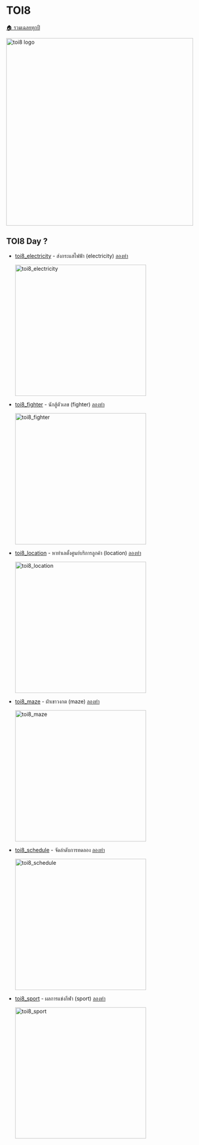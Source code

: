 <!-- @codegen_toi begin -->
<!-- ! THIS IS AUTO GENERATE DOCS. CHANGE THIS WILL RESULT NOTHING -->
# TOI8

[🏠 รวมเฉลยทุกปี](../)

<img width="500" alt="toi8 logo" src="https://github.com/krist7599555/toi/assets/19445033/80c80822-7583-4bcd-a705-dae3eacdee85">

<!-- ! THIS IS AUTO GENERATE DOCS. CHANGE THIS WILL RESULT NOTHING -->
## TOI8 Day ?

- [toi8_electricity](./toi8/toi8_electricity) - ส่งกระแสไฟฟ้า (electricity) [ลองทำ](https://beta.programming.in.th/tasks/toi8_electricity)

  <img width="350" alt="toi8_electricity" src="https://github.com/krist7599555/toi/assets/19445033/80c80822-7583-4bcd-a705-dae3eacdee85">

- [toi8_fighter](./toi8/toi8_fighter) - นักสู้ตัวเลข (fighter) [ลองทำ](https://beta.programming.in.th/tasks/toi8_fighter)

  <img width="350" alt="toi8_fighter" src="https://github.com/krist7599555/toi/assets/19445033/80c80822-7583-4bcd-a705-dae3eacdee85">

- [toi8_location](./toi8/toi8_location) - หาทำเลตั้งศูนย์บริการลูกค้า (location) [ลองทำ](https://beta.programming.in.th/tasks/toi8_location)

  <img width="350" alt="toi8_location" src="https://github.com/krist7599555/toi/assets/19445033/80c80822-7583-4bcd-a705-dae3eacdee85">

- [toi8_maze](./toi8/toi8_maze) - ฝ่าเขาวงกต (maze) [ลองทำ](https://beta.programming.in.th/tasks/toi8_maze)

  <img width="350" alt="toi8_maze" src="https://github.com/krist7599555/toi/assets/19445033/80c80822-7583-4bcd-a705-dae3eacdee85">

- [toi8_schedule](./toi8/toi8_schedule) - จัดลำดับการทดลอง [ลองทำ](https://beta.programming.in.th/tasks/toi8_schedule)

  <img width="350" alt="toi8_schedule" src="https://github.com/krist7599555/toi/assets/19445033/80c80822-7583-4bcd-a705-dae3eacdee85">

- [toi8_sport](./toi8/toi8_sport) - ผลการแข่งกีฬา (sport) [ลองทำ](https://beta.programming.in.th/tasks/toi8_sport)

  <img width="350" alt="toi8_sport" src="https://github.com/krist7599555/toi/assets/19445033/80c80822-7583-4bcd-a705-dae3eacdee85">
<!-- @codegen_toi end -->
